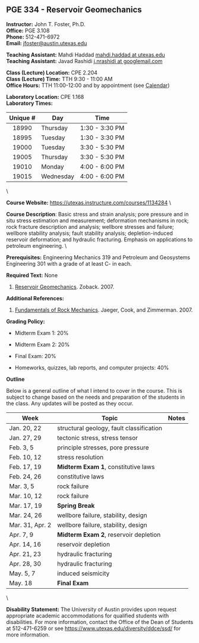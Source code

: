 <!--
.. title: Syllabus
.. slug: index
.. date: 2015-01-08 20:00:00 UTC-05:00
.. template: notitle.tmpl
.. description: PGE 334 - Reservoir Geomechanics syllabus page
-->

## PGE 334 - Reservoir Geomechanics 


**Instructor:** John T. Foster, Ph.D. \
**Office:** PGE 3.108 \
**Phone:** 512-471-6972 \
**Email:** [jfoster@austin.utexas.edu](mailto:jfoster@austin.utexas.com)


**Teaching Assistant:** Mahdi Haddad [mahdi.haddad at utexas.edu](mailto:mahdi.haddad@utexas.edu) \
**Teaching Assistant:** Javad Rashidi [j.nrashidi at googlemail.com](mailto:j.nrashidi@googlemail.com)


**Class (Lecture) Location:** CPE 2.204 \
**Class (Lecture) Time:** TTH 9:30 - 11:00 AM \
**Office Hours:** TTH 11:00-12:00 and by appointment (see <a href="http://johnfoster.pge.utexas.edu/calendar/" target="_blank">Calendar</a>)


**Laboratory Location:** CPE 1.168 \
**Laboratory Times:**


|Unique #| Day | Time |
|:------:|-----|:----:|
|18990  | Thursday  | 1:30 - 3:30 PM |
|18995  | Tuesday   | 1:30 - 3:30 PM |
|19000  | Tuesday   | 3:30 - 5:30 PM |
|19005  | Thursday  | 3:30 - 5:30 PM |
|19010  | Monday    | 4:00 - 6:00 PM |
|19015  | Wednesday | 4:00 - 6:00 PM |

\

**Course Website:** <https://utexas.instructure.com/courses/1134284> \


**Course Description**: Basic stress and strain analysis; pore pressure and in situ stress estimation and measurement; deformation mechanisms in rock; rock fracture description and analysis; wellbore stresses and failure; wellbore stability analysis; fault stability analysis; depletion-induced reservoir deformation; and hydraulic fracturing. Emphasis on applications to petroleum engineering. \


**Prerequisites:** Engineering Mechanics 319 and Petroleum and Geosystems Engineering 301 with a grade of at least C- in each.


**Required Text:** None 

1. <a href="http://www.amazon.com/Reservoir-Geomechanics-Mark-D-Zoback/dp/0521146194/ref=sr_1_1_twi_2?ie=UTF8&qid=1420770522&sr=8-1&keywords=reservoir+geomechanics+zoback" target="_blank">Reservoir Geomechanics</a>. Zoback. 2007.


**Additional References:**

1. <a href="http://www.amazon.com/Fundamentals-Rock-Mechanics-John-Jaeger/dp/0632057599/ref=pd_bxgy_b_img_z" target="_blank">Fundamentals of Rock Mechanics</a>. Jaeger, Cook, and Zimmerman. 2007.


**Grading Policy:**

 * Midterm Exam 1: 20%

 * Midterm Exam 2: 20%

 * Final Exam: 20%

 * Homeworks, quizzes, lab reports, and computer projects: 40%


**Outline**

Below is a general outline of what I intend to cover in the course.  This is subject to change based on the needs and preparation of the students in the class.  Any updates will be posted as they occur.

| Week            | Topic               | Notes     |
|-----------------|---------------------|-----------|
| Jan. 20, 22     | structural geology, fault classification | |
| Jan. 27, 29     | tectonic stress, stress tensor  | |
| Feb. 3, 5       | principle stresses,  pore pressure | |
| Feb. 10, 12     | stress resolution | |
| Feb. 17, 19     | **Midterm Exam 1**, constitutive laws | |
| Feb. 24, 26     | constitutive laws | |
| Mar. 3, 5       | rock failure | |
| Mar. 10, 12     | rock failure | |
| Mar. 17, 19     | **Spring Break** | |
| Mar. 24, 26     | wellbore failure, stability, design | |
| Mar. 31, Apr. 2 | wellbore failure, stability, design | |
| Apr. 7, 9       | **Midterm Exam 2**, reservoir depletion | |
| Apr. 14, 16     | reservoir depletion | |
| Apr. 21, 23     | hydraulic fracturing | |
| Apr. 28, 30     | hydraulic fracturing | |
| May. 5, 7       | induced seismicity | |
| May. 18         | **Final Exam** | |

\

**Disability Statement:** The University of Austin provides upon request appropriate academic accommodations for qualified students with disabilities. For more information, contact the Office of the Dean of Students at 512-471-6259 or see <a href="https://www.utexas.edu/diversity/ddce/ssd/" target="_blank">https://www.utexas.edu/diversity/ddce/ssd/</a> for more information.
